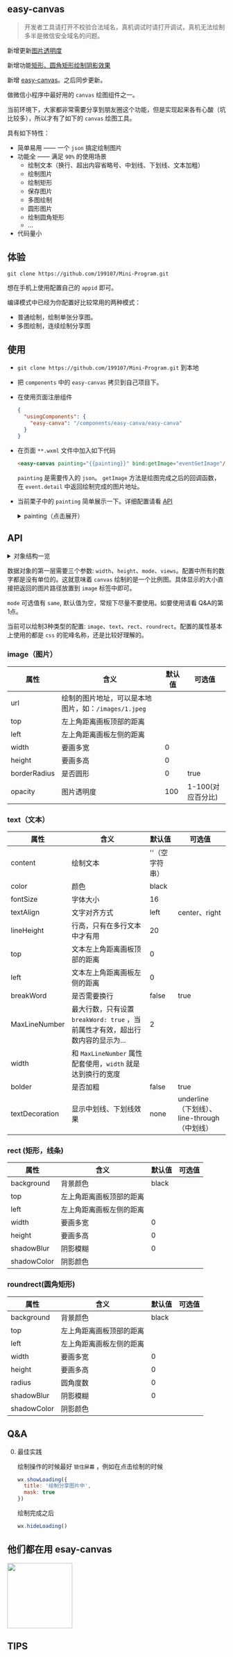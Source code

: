 ## easy-canvas

>开发者工具请打开不校验合法域名，真机调试时请打开调试，真机无法绘制多半是微信安全域名的问题。

新增更新[图片透明度](https://github.com/199107/Mini-Program.git#image图片)

新增功能[矩形、圆角矩形绘制阴影效果](https://github.com/199107/Mini-Program.git#rect-矩形线条)

新增 [easy-canvas](https://github.com/199107/Mini-Program.git)。之后同步更新。

做微信小程序中最好用的 `canvas` 绘图组件之一。

当前环境下，大家都非常需要分享到朋友圈这个功能，但是实现起来各有心酸（坑比较多），所以才有了如下的 `canvas` 绘图工具。 

具有如下特性：

- 简单易用 —— 一个 `json` 搞定绘制图片
- 功能全 —— 满足 `90%` 的使用场景
  - 绘制文本（换行、超出内容省略号、中划线、下划线、文本加粗）
  - 绘制图片
  - 绘制矩形
  - 保存图片
  - 多图绘制
  - 圆形图片
  - 绘制圆角矩形
  - ...
- 代码量小

## 体验

```
git clone https://github.com/199107/Mini-Program.git
```
想在手机上使用配置自己的 `appid` 即可。

编译模式中已经为你配置好比较常用的两种模式：
- 普通绘制，绘制单张分享图。
- 多图绘制，连续绘制分享图

## 使用

- `git clone https://github.com/199107/Mini-Program.git` 到本地
- 把 `components` 中的 `easy-canvas` 拷贝到自己项目下。
- 在使用页面注册组件
  ```json
  {
    "usingComponents": {
      "easy-canva": "/components/easy-canva/easy-canva"
    }
  }
  ```
- 在页面 `**.wxml` 文件中加入如下代码
  ```html
  <easy-canvas painting="{{painting}}" bind:getImage="eventGetImage"/>
  ```
  `painting` 是需要传入的 `json`。 `getImage` 方法是绘图完成之后的回调函数，在 `event.detail` 中返回绘制完成的图片地址。
- 当前栗子中的 `painting` 简单展示一下。详细配置请看 [API](https://github.com/199107/Mini-Program.git#api)


  <details><summary>painting（点击展开）</summary><br>

  ```js
  painting: {
        width: 375,
        height: 555,
        clear: true,
        views: [{
            type: 'image',
            url: '/images/background.jpg',
            top: 0,
            left: 0,
            width: 375,
            height: 555
          },
          {
            type: 'roundrect',
            background: "#fff",
            top: 57.5,
            left: 88,
            width: 280,
            height: 25,
            radius:10,
            shadowBlur: 10,
            shadowColor: "rgba(255,255,255,.5)"
          },
          {
            type: 'image',
            url: 'https://wx.qlogo.cn/mmhead/Q3auHgzwzM7v6mLlMiblTaIBuq8VYHVBj61wC69r1jfz4wvjicSsMnKg/0',
            top: 27.5,
            left: 29,
            width: 55,
            height: 55,
            borderRadius: true
          },
          {
            type: 'text',
            content: '您的好友【Afan】',
            fontSize: 16,
            color: '#fff',
            textAlign: 'left',
            top: 33,
            left: 96,
            bolder: true
          },
          {
            type: 'text',
            content: '发现一件好货，邀请你一起0元免费拿！',
            fontSize: 15,
            color: '#563D20',
            textAlign: 'left',
            top: 59.5,
            left: 96
          },
          {
            type: 'image',
            url: '/images/pic.jpg',
            top: 136,
            left: 42.5,
            width: 290,
            height: 186,
            opacity:70
          },
          {
            type: 'image',
            url: '/images/qrcode.jpg',
            top: 470,
            left: 85,
            width: 68,
            height: 68,
            borderRadius: true
          },
          {
            type: 'text',
            content: '正品MAC魅可口红礼盒生日唇膏小辣椒Chili西柚情人',
            fontSize: 16,
            lineHeight: 21,
            color: '#fff',
            textAlign: 'left',
            top: 336,
            left: 44,
            width: 287,
            MaxLineNumber: 2,
            breakWord: true,
            bolder: true
          },
          {
            type: 'text',
            content: '￥0.00',
            fontSize: 19,
            color: '#E62004',
            textAlign: 'left',
            top: 387,
            left: 44.5,
            bolder: true
          },
          {
            type: 'text',
            content: '原价:￥138.00',
            fontSize: 13,
            color: '#7E7E8B',
            textAlign: 'left',
            top: 391,
            left: 110,
            textDecoration: 'line-through'
          },
          {
            type: 'text',
            content: '长按识别图中二维码帮我砍个价呗~',
            fontSize: 14,
            color: '#383549',
            textAlign: 'left',
            top: 483,
            left: 165.5,
            lineHeight: 20,
            MaxLineNumber: 2,
            breakWord: true,
            width: 125
          }
        ]
      }
  ```
  </details>

## API  

<details><summary>对象结构一览</summary><br>

```js
{
  width: 375,
  height: 555,
  views: [
    {
      type: 'image',
      url: 'url',
      top: 0,
      left: 0,
      width: 375,
      height: 555,
      borderRadius: true
    },
    {
      type: 'text',
      content: 'content',
      fontSize: 16,
      color: '#402D16',
      textAlign: 'left',
      top: 33,
      left: 96,
      bolder: true
    },
    {
      type: 'rect',
      background: 'color',
      top: 0,
      left: 0,
      width: 375,
      height: 555,
      shadowBlur: 10,
      shadowColor: "rgba(255,255,255,1)"
    },
    {
      type: 'roundrect',
      background: "#fff",
      y: 57.5,
      x: 88,
      width: 280,
      height: 25,
      radius:10,
      shadowBlur: 10,
      shadowColor: "rgba(255,255,255,1)"
    }
  ]
}
```
</details>  


数据对象的第一层需要三个参数: `width`、`height`、`mode`、`views`。配置中所有的数字都是没有单位的。这就意味着 `canvas` 绘制的是一个比例图。具体显示的大小直接把返回的图片路径放置到 `image` 标签中即可。

`mode` 可选值有 `same`, 默认值为空，常规下尽量不要使用。如要使用请看 Q&A的第1点。

当前可以绘制3种类型的配置: `image`、`text`、`rect`、`roundrect`。配置的属性基本上使用的都是 `css` 的驼峰名称，还是比较好理解的。 

### image（图片）
属性 | 含义 | 默认值 | 可选值
---|---|---|---
url | 绘制的图片地址，可以是本地图片，如：`/images/1.jpeg` | | 
top | 左上角距离画板顶部的距离 | | 
left | 左上角距离画板左侧的距离 | | 
width | 要画多宽 | 0 | 
height | 要画多高 | 0 | 
borderRadius|是否圆形|0|true
opacity|图片透明度|100|1-100(对应百分比)

### text（文本）
属性 | 含义 | 默认值 | 可选值
---|---|---|---
content | 绘制文本 | ''（空字符串） | 
color | 颜色 | black | 
fontSize | 字体大小 | 16 | 
textAlign | 文字对齐方式 | left | center、right 
lineHeight | 行高，只有在多行文本中才有用 | 20 | 
top | 文本左上角距离画板顶部的距离 | 0 | 
left | 文本左上角距离画板左侧的距离 | 0 | 
breakWord | 是否需要换行 | false | true 
MaxLineNumber | 最大行数，只有设置 `breakWord: true` ，当前属性才有效，超出行数内容的显示为... | 2 | 
width | 和 `MaxLineNumber` 属性配套使用，`width` 就是达到换行的宽度 |  | 
bolder | 是否加粗 | false | true 
textDecoration | 显示中划线、下划线效果 | none | underline（下划线）、line-through（中划线）

### rect (矩形，线条)
属性 | 含义 | 默认值 | 可选值
---|---|---|---
background | 背景颜色 | black | 
top | 左上角距离画板顶部的距离 | | 
left | 左上角距离画板左侧的距离 | | 
width | 要画多宽 | 0 | 
height | 要画多高 | 0 | 
shadowBlur|阴影模糊|0
shadowColor|阴影颜色|

### roundrect(圆角矩形)
属性 | 含义 | 默认值 | 可选值
---|---|---|---
background | 背景颜色 | black | 
top | 左上角距离画板顶部的距离 | | 
left | 左上角距离画板左侧的距离 | | 
width | 要画多宽 | 0 | 
height | 要画多高 | 0 | 
radius |圆角度数|0|
shadowBlur|阴影模糊|0
shadowColor|阴影颜色|

## Q&A
0. 最佳实践

    绘制操作的时候最好 `锁住屏幕` ，例如在点击绘制的时候
    ```js
    wx.showLoading({
      title: '绘制分享图片中',
      mask: true
    })
    ```
    绘制完成之后
    ```js
    wx.hideLoading()
    ```
## 他们都在用 esay-canvas
<img src="https://github.com/199107/Mini-Program.git/blob/master/images/qrcode.jpg" width=150 height=150 />

## TIPS




